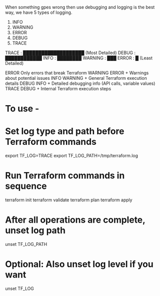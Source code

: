 When something gpes wrong then use debugging and logging is the best way, we have 5 types of logging.
1. INFO
2. WARNING
3. ERROR
4. DEBUG
5. TRACE

TRACE   : ████████████████████ (Most Detailed)
DEBUG   : ████████████ 
INFO    : ████████
WARNING : ███
ERROR   : █ (Least Detailed)


ERROR	Only errors that break Terraform
WARNING	ERROR + Warnings about potential issues
INFO	WARNING + General Terraform execution details
DEBUG	INFO + Detailed debugging info (API calls, variable values)
TRACE	DEBUG + Internal Terraform execution steps

# To use - 
# Set log type and path before Terraform commands
export TF_LOG=TRACE
export TF_LOG_PATH=/tmp/terraform.log

# Run Terraform commands in sequence
terraform init
terraform validate
terraform plan
terraform apply

# After all operations are complete, unset log path
unset TF_LOG_PATH

# Optional: Also unset log level if you want
unset TF_LOG

